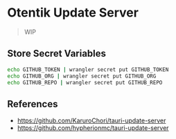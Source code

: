 # Otentik Update Server

> WIP

## Store Secret Variables

```sh
echo GITHUB_TOKEN | wrangler secret put GITHUB_TOKEN
echo GITHUB_ORG | wrangler secret put GITHUB_ORG
echo GITHUB_REPO | wrangler secret put GITHUB_REPO
```

## References

-   https://github.com/KaruroChori/tauri-update-server
-   https://github.com/hypherionmc/tauri-update-server
